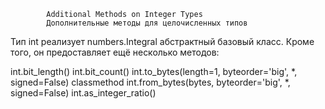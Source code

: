             Additional Methods on Integer Types     
            Дополнительные методы для целочисленных типов
Тип int реализует numbers.Integral абстрактный базовый класс.
Кроме того, он предоставляет ещё несколько методов:

int.bit_length()
int.bit_count()
int.to_bytes(length=1, byteorder='big', *, signed=False)
classmethod int.from_bytes(bytes, byteorder='big', *, signed=False)
int.as_integer_ratio()